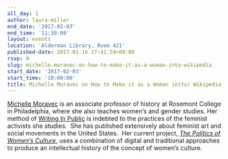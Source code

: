 ```yaml
---
all_day: 1
author: laura-miller
end_date: '2017-02-03'
end_time: '11:30:00'
layout: events
location: 'Alderman Library, Room 421'
published-date: 2017-01-16 17:41:59+00:00
rsvp: 0
slug: michelle-moravec-on-how-to-make-it-as-a-woman-into-wikipedia
start_date: '2017-02-03'
start_time: '10:00:00'
title: Michelle Moravec on How to Make it as a Woman in(to) Wikipedia
---
```


[Michelle Moravec](https://michellemoravec.com/) is an associate professor of history at Rosemont College in Philadelphia, where she also teaches women’s and gender studies. Her method of [Writing In Public](http://michellemoravec.com/michelle-moravec/) is indebted to the practices of the feminist activists she studies.  She has published extensively about feminist art and social movements in the United States.  Her current project, [_The Politics of Women’s Culture_](http://historyinthecity.wordpress.com/), uses a combination of digital and traditional approaches to produce an intellectual history of the concept of women’s culture.
